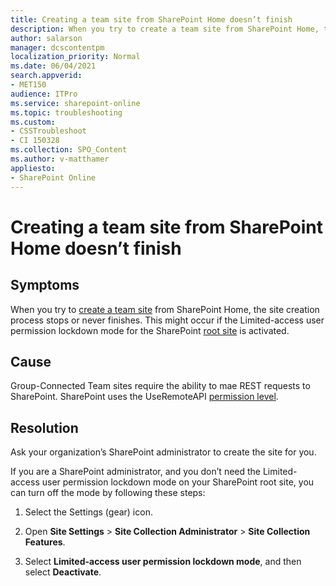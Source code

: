 ```yaml
---
title: Creating a team site from SharePoint Home doesn’t finish
description: When you try to create a team site from SharePoint Home, the site creation process never finishes.
author: salarson
manager: dcscontentpm
localization_priority: Normal
ms.date: 06/04/2021
search.appverid: 
- MET150
audience: ITPro
ms.service: sharepoint-online
ms.topic: troubleshooting
ms.custom: 
- CSSTroubleshoot
- CI 150328
ms.collection: SPO_Content
ms.author: v-matthamer
appliesto:
- SharePoint Online
---
```


# Creating a team site from SharePoint Home doesn’t finish

## Symptoms

When you try to [create a team site](/sharepoint/create-site-collection) from SharePoint Home, the site creation process stops or never finishes. This might occur if the Limited-access user permission lockdown mode for the SharePoint [root site](/sharepoint/modern-root-site) is activated.

## Cause

Group-Connected Team sites require the ability to mae REST requests to SharePoint. SharePoint uses the UseRemoteAPI [permission level](/sharepoint/understanding-permission-levels#site-permissions-and-permission-levels).

## Resolution

Ask your organization’s SharePoint administrator to create the site for you.

If you are a SharePoint administrator, and you don’t need the Limited-access user permission lockdown mode on your SharePoint root site, you can turn off the mode by following these steps:

1. Select the Settings (gear) icon.

1. Open **Site Settings** > **Site Collection Administrator** > **Site Collection Features**.

1. Select **Limited-access user permission lockdown mode**, and then select **Deactivate**.
